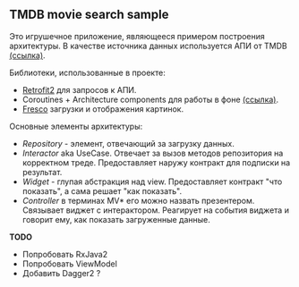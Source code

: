 ## TMDB movie search sample

Это игрушечное приложение, являющееся примером построения архитектуры. В качестве источника данных
используется АПИ от TMDB [(ссылка)](https://developers.themoviedb.org/3/).

Библиотеки, использованные в проекте:
*  [Retrofit2](https://github.com/square/retrofit) для запросов к АПИ.
*  Coroutines + Architecture components для работы в фоне [(ссылка)](https://developer.android.com/topic/libraries/architecture/coroutines).
*  [Fresco](https://github.com/facebook/fresco) загрузки и отображения картинок.

Основные элементы архитектуры:
*  *Repository* - элемент, отвечающий за загрузку данных.
*  *Interactor* aka UseCase. Отвечает за вызов методов репозитория на корректном треде. Предоставляет наружу контракт для подписки на результат.
*  *Widget* - глупая абстракция над view. Предоставляет контракт "что показать", а сама решает "как показать".
*  *Controller* в терминах MV* его можно назвать презентером. Связывает виджет с интерактором. Реагирует на события виджета и говорит ему, как показать загруженные данные.

**TODO**

*  Попробовать RxJava2
*  Попробовать ViewModel
*  Добавить Dagger2 ?
